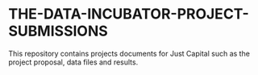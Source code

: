 # THE-DATA-INCUBATOR-PROJECT-SUBMISSIONS
This repository contains projects documents for Just Capital such as the project proposal, data files and  results.
